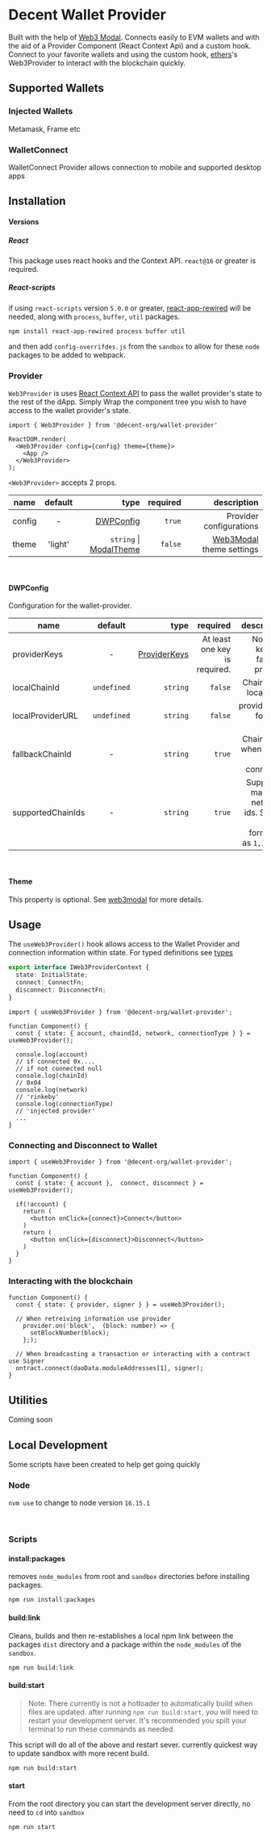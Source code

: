 # Decent Wallet Provider

 Built with the help of [Web3 Modal](https://web3modal.com). Connects easily to EVM wallets and with the aid of a Provider Component (React Context Api) and a custom hook. Connect to your favorite wallets and using the custom hook, [ethers](https://docs.ethers.io/v5/)'s Web3Provider to interact with the blockchain quickly.

## Supported Wallets

### Injected Wallets

Metamask, Frame etc

### WalletConnect
WalletConnect Provider allows connection to mobile and supported desktop apps

## Installation

#### Versions
##### React
This package uses react hooks and the Context API. `react@16` or greater is required.
##### React-scripts


if using `react-scripts` version `5.0.0` or greater, [react-app-rewired](https://www.npmjs.com/package/react-app-rewired) will be needed, along with `process`, `buffer`, `util` packages.

```
npm install react-app-rewired process buffer util
```

and then add `config-overrifdes.js` from the `sandbox` to allow for these `node` packages to be added to webpack.


### Provider
`Web3Provider` is uses [React Context API](https://reactjs.org/docs/context.html) to pass the wallet provider's state to the rest of the dApp. Simply Wrap the component tree you wish to have access to the wallet provider's state.
```tsx
import { Web3Provider } from '@decent-org/wallet-provider'

ReactDOM.render(
  <Web3Provider config={config} theme={theme}>
    <App />
  </Web3Provider>
);
```


`<Web3Provider>` accepts 2 props.

| name | default | type | required | description |
| ---- | :-------: | ----: | --------: | -----------: |
| config | - | [DWPConfig](./src/types/index.ts) | `true` | Provider configurations |
| theme | 'light' | `string` \| [ModalTheme](./src/types/index.ts) | `false` | [Web3Modal](https://github.com/Web3Modal/web3modal) theme settings |

<br />

#### DWPConfig

Configuration for the wallet-provider.

| name | default | type | required | description |
| ---- | :-------: | ----: | --------: | -----------: |
| providerKeys | - | [ProviderKeys](./src/types/index.ts) | At least one key is required. | Node api keys for fallback provider |
| localChainId | `undefined` | `string` | `false` | Chain id for local node |
localProviderURL | `undefined` | `string` | `false` | providerURL for local node |
| fallbackChainId | - | `string` | `true` | Chain Id for when wallet is not connected |
| supportedChainIds | - | `string` | `true` | Supported main/test net chain ids. Should be formatted as `1,3,4,42` |

<br />

#### Theme

This property is optional. See [web3modal](https://github.com/Web3Modal/web3modal) for more details.


## Usage
The `useWeb3Provider()` hook allows access to the Wallet Provider and connection information within state. For typed definitions see [types](./src/types/index.ts)

```ts
export interface IWeb3ProviderContext {
  state: InitialState;
  connect: ConnectFn;
  disconnect: DisconnectFn;
}
```

```tsx
import { useWeb3Provider } from '@decent-org/wallet-provider';

function Component() {
  const { state: { account, chaindId, network, connectionType } } = useWeb3Provider();

  console.log(account)
  // if connected 0x.... 
  // if not connected null
  console.log(chainId)
  // 0x04
  console.log(network)
  // 'rinkeby'
  console.log(connectionType)
  // 'injected provider'
  ... 
}
```

### Connecting and Disconnect to Wallet

```tsx
import { useWeb3Provider } from '@decent-org/wallet-provider';

function Component() {
  const { state: { account },  connect, disconnect } = useWeb3Provider();

  if(!account) {
    return (
      <button onClick={connect}>Connect</button>
    )
    return (
      <button onClick={disconnect}>Disconnect</button>
    )
  }
}
```

### Interacting with the blockchain

```tsx
function Component() {
  const { state: { provider, signer } } = useWeb3Provider();

  // When retreiving information use provider
    provider.on('block',  (block: number) => {
      setBlockNumber(block);
    };);

  // When broadcasting a transaction or interacting with a contract use Signer
  ontract.connect(daoData.moduleAddresses[1], signer);
}
```

## Utilities
Coming soon

## Local Development
Some scripts have been created to help get going quickly


### Node 

`nvm use` to change to node version `16.15.1`

<br />

### Scripts
#### install:packages
removes `node_modules` from root and `sandbox` directories before installing packages.

```
npm run install:packages
```

#### build:link

Cleans, builds and then re-establishes a local npm link between the packages `dist` directory and a package within the `node_modules` of the `sandbox`.

```
npm run build:link
```

#### build:start

> Note: There currently is not a hotloader to automatically build when files are updated. after running `npm run build:start`, you will need to restart your development server. It's recommended you spilt your terminal to run these commands as needed.


This script will do all of the above and restart sever. currently quickest way to update sandbox with more recent build.
```
npm run build:start
```

#### start
From the root directory you can start the development server directly, no need to `cd` into `sandbox`

```
npm run start
```



